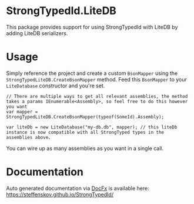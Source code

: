 # StrongTypedId.LiteDB

This package provides support for using StrongTypedId with LiteDB by adding LiteDB serializers.

# Usage

Simply reference the project and create a custom `BsonMapper` using the `StrongTypedLiteDB.CreateBsonMapper` method.
Feed this `BsonMapper` to your `LiteDatabase` constructor and you're set.

```
// There are multiple ways to get all relevant assemblies, the method takes a params IEnumerable<Assembly>, so feel free to do this however you want
var mapper = StrongTypedLiteDB.CreateBsonMapper(typeof(SomeId).Assembly);

var liteDb = new LiteDatabase("my-db.db", mapper); // this liteDb instance is now compatible with all StrongTyped types in the assemblies above.
```

You can wire up as many assemblies as you want in a single call.

# Documentation

Auto generated documentation via [DocFx](https://github.com/dotnet/docfx) is available
here: https://steffenskov.github.io/StrongTypedId/